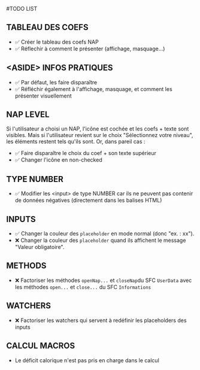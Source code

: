 #TODO LIST

## TABLEAU DES COEFS
- ✅ Créer le tableau des coefs NAP
- ✅ Réflechir à comment le présenter (affichage, masquage...)

## \<ASIDE\> INFOS PRATIQUES
- ✅ Par défaut, les faire disparaître
- ✅ Réfléchir également à l'affichage, masquage, et comment les présenter visuellement

## NAP LEVEL
Si l'utilisateur a choisi un NAP, l'icône est cochée et les coefs + texte sont visibles. Mais si l'utilisateur revient sur le choix "Sélectionnez votre niveau", les éléments restent tels qu'ils sont. Or, dans pareil cas :
- ✅ Faire disparaître le choix du coef + son texte supérieur
- ✅ Changer l'icône en non-checked

## TYPE NUMBER
- ✅ Modifier les \<input> de type NUMBER car ils ne peuvent pas contenir de données négatives (directement dans les balises HTML)

## INPUTS
- ✅ Changer la couleur des `placeholder` en mode normal (donc "ex. : xx").
- ❌ Changer la couleur des `placeholder` quand ils affichent le message "Valeur obligatoire".


## METHODS
- ❌ Factoriser les méthodes `openNap...` et `closeNap`du SFC `UserData` avec les méthodes `open...` et `close...` du SFC `Informations`

## WATCHERS
- ❌ Factoriser les watchers qui servent à redéfinir les placeholders des inputs

## CALCUL MACROS
- Le déficit calorique n'est pas pris en charge dans le calcul